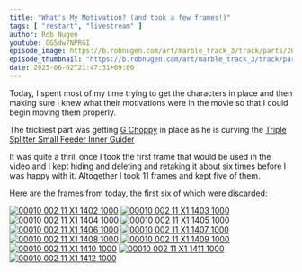 ```yaml
---
title: "What's My Motivation? (and took a few frames!)"
tags: [ "restart", "livestream" ]
author: Rob Nugen
youtube: GG5dw7NPRGI
episode_image: https://b.robnugen.com/art/marble_track_3/track/parts/2025/2025_jun_02_glue_drying_on_triple_splitter_small_feeder_1000.jpeg
episode_thumbnail: "https://b.robnugen.com/art/marble_track_3/track/parts/2025/thumbs/2025_jun_02_glue_drying_on_triple_splitter_small_feeder_1000.jpeg"
date: 2025-06-02T21:47:31+09:00
---
```


Today, I spent most of my time trying to get the characters in place
and then making sure I knew what their motivations were in the movie
so that I could begin moving them properly.

The trickiest part was getting [G Choppy](/workers/g_choppy/) in place as he is curving the [Triple Splitter Small Feeder Inner Guider](/parts/triple-splitter-small-feeder-inner-guider/)

It was quite a thrill once I took the first frame that would be used
in the video and I kept hiding and deleting and retaking it about six
times before I was happy with it. Altogether I took 11 frames and kept
five of them.

Here are the frames from today, the first six of which were discarded:

[![00010 002 11 X1 1402 1000](//b.robnugen.com/art/marble_track_3/frames/2025/thumbs/00010_002_11_X1_1402_1000.jpg)](//b.robnugen.com/art/marble_track_3/frames/2025/00010_002_11_X1_1402_1000.jpg)
[![00010 002 11 X1 1403 1000](//b.robnugen.com/art/marble_track_3/frames/2025/thumbs/00010_002_11_X1_1403_1000.jpg)](//b.robnugen.com/art/marble_track_3/frames/2025/00010_002_11_X1_1403_1000.jpg)
[![00010 002 11 X1 1404 1000](//b.robnugen.com/art/marble_track_3/frames/2025/thumbs/00010_002_11_X1_1404_1000.jpg)](//b.robnugen.com/art/marble_track_3/frames/2025/00010_002_11_X1_1404_1000.jpg)
[![00010 002 11 X1 1405 1000](//b.robnugen.com/art/marble_track_3/frames/2025/thumbs/00010_002_11_X1_1405_1000.jpg)](//b.robnugen.com/art/marble_track_3/frames/2025/00010_002_11_X1_1405_1000.jpg)
[![00010 002 11 X1 1406 1000](//b.robnugen.com/art/marble_track_3/frames/2025/thumbs/00010_002_11_X1_1406_1000.jpg)](//b.robnugen.com/art/marble_track_3/frames/2025/00010_002_11_X1_1406_1000.jpg)
[![00010 002 11 X1 1407 1000](//b.robnugen.com/art/marble_track_3/frames/2025/thumbs/00010_002_11_X1_1407_1000.jpg)](//b.robnugen.com/art/marble_track_3/frames/2025/00010_002_11_X1_1407_1000.jpg)
[![00010 002 11 X1 1408 1000](//b.robnugen.com/art/marble_track_3/frames/2025/thumbs/00010_002_11_X1_1408_1000.jpg)](//b.robnugen.com/art/marble_track_3/frames/2025/00010_002_11_X1_1408_1000.jpg)
[![00010 002 11 X1 1409 1000](//b.robnugen.com/art/marble_track_3/frames/2025/thumbs/00010_002_11_X1_1409_1000.jpg)](//b.robnugen.com/art/marble_track_3/frames/2025/00010_002_11_X1_1409_1000.jpg)
[![00010 002 11 X1 1410 1000](//b.robnugen.com/art/marble_track_3/frames/2025/thumbs/00010_002_11_X1_1410_1000.jpg)](//b.robnugen.com/art/marble_track_3/frames/2025/00010_002_11_X1_1410_1000.jpg)
[![00010 002 11 X1 1411 1000](//b.robnugen.com/art/marble_track_3/frames/2025/thumbs/00010_002_11_X1_1411_1000.jpg)](//b.robnugen.com/art/marble_track_3/frames/2025/00010_002_11_X1_1411_1000.jpg)
[![00010 002 11 X1 1412 1000](//b.robnugen.com/art/marble_track_3/frames/2025/thumbs/00010_002_11_X1_1412_1000.jpg)](//b.robnugen.com/art/marble_track_3/frames/2025/00010_002_11_X1_1412_1000.jpg)
